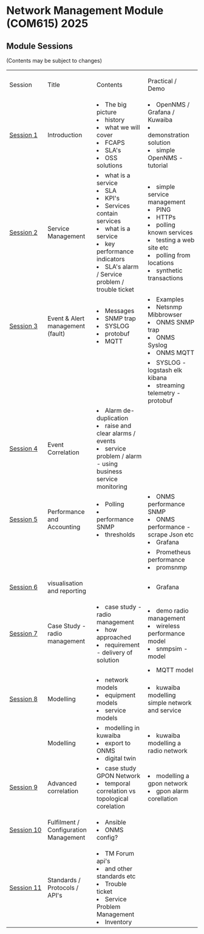 
# Network Management Module (COM615) 2025

## Module Sessions

(Contents may be subject to changes)

<table>
   <tbody>
      <tr>
         <td>
            <p>Session</p>
         </td>
         <td>
            <p>Title</p>
         </td>
         <td>
            <p>Contents</p>
         </td>
         <td>
            <p>Practical / Demo</p>
         </td>
      </tr>
      <tr>
         <td>
            <p><a href="../sessions/session1">Session&nbsp;1</a></p>
         </td>
         <td>
            <p>Introduction</p>
         </td>
         <td>
            <li>The big picture</li>
            <li>history</li>
            <li>what we will cover</li>
            <li>FCAPS</li>
            <li>SLA's</li>
            <li>OSS solutions</li>
         </td>
         <td>
            <li>OpenNMS / Grafana / Kuwaiba</li>
            <li>demonstration solution</li>
            <li>simple OpenNMS - tutorial</li>
         </td>
      </tr>
      <tr>
         <td>
            <p><a href="../sessions/session2">Session&nbsp;2</a></p>
         </td>
         <td>
            <p>Service Management</p>
         </td>
         <td>
            <li>what is a service</li>
            <li>SLA</li>
            <li>KPI's</li>
            <li>Services contain services</li>
            <li>what is a service</li>
            <li>key performance indicators</li>
            <li>SLA's alarm / Service problem / trouble ticket</li>
         </td>
         <td>
            <li>simple service management</li>
            <li>PING</li>
            <li>HTTPs</li>
            <li>polling known services</li>
            <li>testing a web site etc</li>
            <li>polling from locations</li>
            <li>synthetic transactions</li>
         </td>
      </tr>
      <tr>
         <td>
            <p><a href="../sessions/session3">Session&nbsp;3</a></p>
         </td>
         <td>
            <p>Event &amp; Alert management (fault)</p>
         </td>
         <td>
            <li>Messages</li>
            <li>SNMP trap</li>
            <li>SYSLOG</li>
            <li>protobuf</li>
            <li>MQTT</li>
         </td>
         <td>
            <li>Examples</li>
            <li>Netsnmp Mibbrowser</li>
            <li>ONMS SNMP trap</li>
            <li>ONMS Syslog</li>
            <li>ONMS MQTT</li>
         </td>
      </tr>
      <tr>
         <td></td>
         <td></td>
         <td></td>
         <td>
            <li>SYSLOG - logstash elk kibana</li>
            <li>streaming telemetry - protobuf</li>
         </td>
      </tr>
      <tr>
         <td>
            <p><a href="../sessions/session4">Session&nbsp;4</a></p>
         </td>
         <td>
            <p>Event Correlation</p>
         </td>
         <td>
            <li>Alarm de-duplication</li>
            <li>raise and clear alarms / events</li>
            <li>service problem / alarm - using business service monitoring</li>
         </td>
         <td></td>
      </tr>
      <tr>
         <td>
            <p><a href="../sessions/session5">Session&nbsp;5</a></p>
         </td>
         <td>
            <p>Performance and Accounting</p>
         </td>
         <td>
            <li>Polling</li>
            <li>performance SNMP</li>
            <li>thresholds</li>
         </td>
         <td>
            <li>ONMS performance SNMP</li>
            <li>ONMS performance - scrape Json etc</li>
            <li>Grafana</li>
         </td>
      </tr>
      <tr>
         <td></td>
         <td></td>
         <td></td>
         <td>
            <li>Prometheus performance</li>
            <li>promsnmp</li>
         </td>
      </tr>
      <tr>
         <td>
            <p><a href="../sessions/session6">Session&nbsp;6</a></p>
         </td>
         <td>
            <p>visualisation and reporting</p>
         </td>
         <td></td>
         <td>
            <li>Grafana</li>
         </td>
      </tr>
      <tr>
         <td>
            <p><a href="../sessions/session7">Session&nbsp;7</a></p>
         </td>
         <td>
            <p>Case Study - radio management</p>
         </td>
         <td>
            <li>case study - radio management</li>
            <li>how approached</li>
            <li>requirement - delivery of solution</li>
         </td>
         <td>
            <li>demo radio management</li>
            <li>wireless performance model</li>
            <li>snmpsim - model</li>
         </td>
      </tr>
      <tr>
         <td></td>
         <td></td>
         <td></td>
         <td>
            <li>MQTT model</li>
         </td>
      </tr>
      <tr>
         <td>
            <p><a href="../sessions/session8">Session&nbsp;8</a></p>
         </td>
         <td>
            <p>Modelling</p>
         </td>
         <td>
            <li>network models</li>
            <li>equipment models</li>
            <li>service models</li>
         </td>
         <td>
            <li>kuwaiba modelling simple network and service</li>
         </td>
      </tr>
      <tr>
         <td></td>
         <td>
            <p>Modelling</p>
         </td>
         <td>
            <li>modelling in kuwaiba</li>
            <li>export to ONMS</li>
            <li>digital twin</li>
         </td>
         <td>
            <li>kuwaiba modelling a radio network</li>
         </td>
      </tr>
      <tr>
         <td>
            <p><a href="../sessions/session9">Session&nbsp;9</a></p>
         </td>
         <td>
            <p>Advanced correlation</p>
         </td>
         <td>
            <li>case study GPON Network</li>
            <li>temporal correlation vs topological corelation</li>
         </td>
         <td>
            <li>modelling a gpon network</li>
            <li>gpon alarm corellation</li>
         </td>
      </tr>
      <tr>
         <td>
            <p><a href="../sessions/session10">Session&nbsp;10</a></p>
         </td>
         <td>
            <p>Fulfilment / Configuration Management</p>
         </td>
         <td>
            <li>Ansible</li>
            <li>ONMS config?</li>
         </td>
         <td></td>
      </tr>
      <tr>
         <td>
            <p><a href="../sessions/session11">Session&nbsp;11</a></p>
         </td>
         <td>
            <p>Standards / Protocols / API's</p>
         </td>
         <td>
            <li>TM Forum api's</li>
            <li>and other standards etc</li>
            <li>Trouble ticket</li>
            <li>Service Problem Management</li>
            <li>Inventory</li>
         </td>
         <td></td>
      </tr>
   </tbody>
</table>

